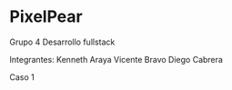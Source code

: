 # PixelPear
Grupo 4 Desarrollo fullstack

Integrantes:
Kenneth Araya
Vicente Bravo
Diego Cabrera

Caso 1

